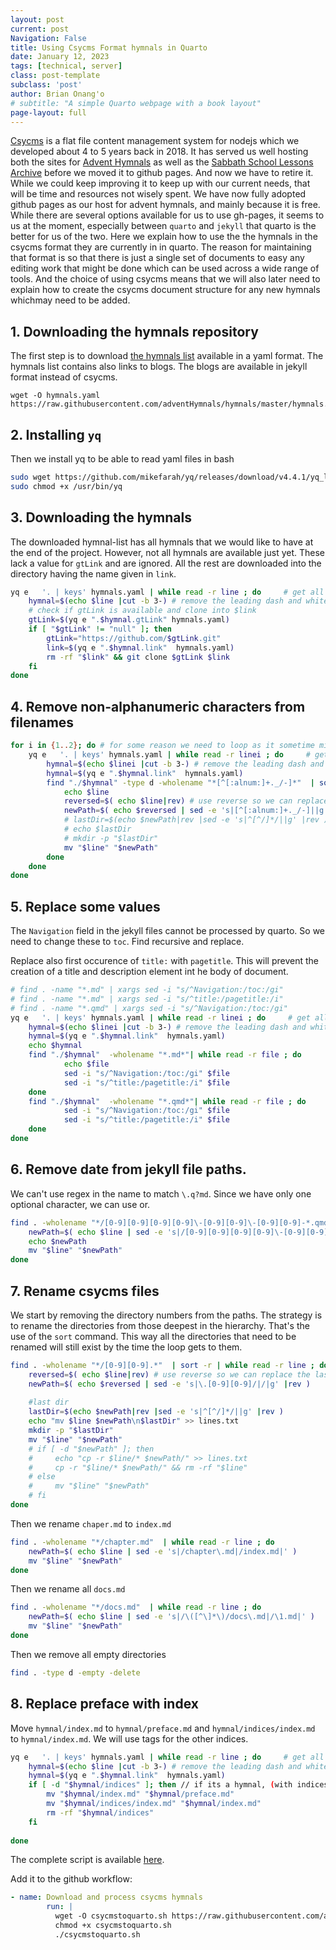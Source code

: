 ```yaml
---
layout: post
current: post
Navigation: False
title: Using Csycms Format hymnals in Quarto
date: January 12, 2023
tags: [technical, server]
class: post-template
subclass: 'post'
author: Brian Onang'o
# subtitle: "A simple Quarto webpage with a book layout"
page-layout: full
---
```



[Csycms](https://github.com/csymapp/csycms-cli) is a flat file content management system for nodejs which we developed about 4 to 5 years back in 2018. It has served us well hosting both the sites for [Advent Hymnals](https://adventhymnals.org) as well as the [Sabbath School Lessons Archive](https://sabbathschool.github.io/) before we moved it to github pages. And now we have to retire it. While we could keep improving it to keep up with our current needs, that will be time and resources not wisely spent. We have now fully adopted github pages as our host for advent hymnals, and mainly because it is free. While there are several options available for us to use gh-pages, it seems to us at the moment, especially between `quarto` and `jekyll` that quarto is the better for us of the two. Here we explain how to use the the hymnals in the csycms format they are currently in in quarto. The reason for maintaining that format is so that there is just a single set of documents to easy any editing work that might be done which can be used across a wide range of tools. And the choice of using csycms means that we will also later need to explain how to create the csycms document structure for any new hymnals whichmay need to be added.


## 1. Downloading the hymnals repository
The first step is to download [the hymnals list]() available in a yaml format. The hymnals list contains also links to blogs. The blogs are available in jekyll format instead of csycms.

```
wget -O hymnals.yaml https://raw.githubusercontent.com/adventHymnals/hymnals/master/hymnals.yaml
```

## 2. Installing `yq`
Then we install yq to be able to read yaml files in bash

```bash
sudo wget https://github.com/mikefarah/yq/releases/download/v4.4.1/yq_linux_amd64 -O /usr/bin/yq &&\
sudo chmod +x /usr/bin/yq
```

## 3. Downloading the hymnals
The downloaded hymnal-list has all hymnals that we would like to have at the end of the project. However, not all hymnals are available just yet. These lack a value for `gtLink` and are ignored. All the rest are downloaded into the directory having the name given in `link`.

```bash
yq e   '. | keys' hymnals.yaml | while read -r line ; do     # get all keys(hymnal shortnames)
    hymnal=$(echo $line |cut -b 3-) # remove the leading dash and whitespace (- blog -> blog)
    # check if gtLink is available and clone into $link
    gtLink=$(yq e ".$hymnal.gtLink" hymnals.yaml)
    if [ "$gtLink" != "null" ]; then
        gtLink="https://github.com/$gtLink.git"
        link=$(yq e ".$hymnal.link"  hymnals.yaml)
        rm -rf "$link" && git clone $gtLink $link
    fi
done
```

## 4. Remove non-alphanumeric characters from filenames
```bash
for i in {1..2}; do # for some reason we need to loop as it sometime misses to rename all files
    yq e   '. | keys' hymnals.yaml | while read -r linei ; do     # get all keys(hymnal shortnames)
        hymnal=$(echo $linei |cut -b 3-) # remove the leading dash and whitespace (- blog -> blog)
        hymnal=$(yq e ".$hymnal.link"  hymnals.yaml)
        find "./$hymnal" -type d -wholename "*[^[:alnum:]+._/-]*"  | sort -r | while read -r line ; do 
            echo $line
            reversed=$( echo $line|rev) # use reverse so we can replace the last occurence as the first
            newPath=$( echo $reversed | sed -e 's|[^[:alnum:]+._/-]||g' |rev ) 
            # lastDir=$(echo $newPath|rev |sed -e 's|^[^/]*/||g' |rev ) 
            # echo $lastDir
            # mkdir -p "$lastDir"
            mv "$line" "$newPath"
        done
    done
done
```

## 5. Replace some values
The `Navigation` field in the jekyll files cannot be processed by quarto. So we need to change these to `toc`. Find recursive and replace.

Replace also first occurence of `title:` with `pagetitle`. This will prevent the creation of a title and description element int he body of document.

```bash
# find . -name "*.md" | xargs sed -i "s/^Navigation:/toc:/gi"
# find . -name "*.md" | xargs sed -i "s/^title:/pagetitle:/i"
# find . -name "*.qmd" | xargs sed -i "s/^Navigation:/toc:/gi"
yq e   '. | keys' hymnals.yaml | while read -r linei ; do     # get all keys(hymnal shortnames)
    hymnal=$(echo $linei |cut -b 3-) # remove the leading dash and whitespace (- blog -> blog)
    hymnal=$(yq e ".$hymnal.link"  hymnals.yaml)
    echo $hymnal
    find "./$hymnal"  -wholename "*.md*"| while read -r file ; do 
            echo $file
            sed -i "s/^Navigation:/toc:/gi" $file
            sed -i "s/^title:/pagetitle:/i" $file
    done
    find "./$hymnal"  -wholename "*.qmd*"| while read -r file ; do 
            sed -i "s/^Navigation:/toc:/gi" $file
            sed -i "s/^title:/pagetitle:/i" $file
    done
done
```


## 6. Remove date from jekyll file paths.

We can't use regex in the name to match `\.q?md`. Since we have only one optional character, we can use or.

```bash
find . -wholename "*/[0-9][0-9][0-9][0-9]\-[0-9][0-9]\-[0-9][0-9]-*.qmd" -or -wholename "*/[0-9][0-9][0-9][0-9]\-[0-9][0-9]\-[0-9][0-9]-*.md" | while read -r line ; do 
    newPath=$( echo $line | sed -e 's|/[0-9][0-9][0-9][0-9]\-[0-9][0-9]\-[0-9][0-9]-|/|g' )
    echo $newPath
    mv "$line" "$newPath"
done
```


## 7. Rename csycms files

We start by removing the directory numbers from the paths. The strategy is to rename the directories from those deepest in the hierarchy. That's the use of the `sort` command. This way all the directories that need to be renamed will still exist by the time the loop gets to them.

```bash
find . -wholename "*/[0-9][0-9].*"  | sort -r | while read -r line ; do 
    reversed=$( echo $line|rev) # use reverse so we can replace the last occurence as the first
    newPath=$( echo $reversed | sed -e 's|\.[0-9][0-9]/|/|g' |rev ) 
    
    #last dir
    lastDir=$(echo $newPath|rev |sed -e 's|^[^/]*/||g' |rev ) 
    echo "mv $line $newPath\n$lastDir" >> lines.txt
    mkdir -p "$lastDir"
    mv "$line" "$newPath"
    # if [ -d "$newPath" ]; then
    #     echo "cp -r $line/* $newPath/" >> lines.txt
    #     cp -r "$line/* $newPath/" && rm -rf "$line"
    # else
    #     mv "$line" "$newPath"
    # fi
done
```

Then we rename `chaper.md` to `index.md`

```bash
find . -wholename "*/chapter.md"  | while read -r line ; do 
    newPath=$( echo $line | sed -e 's|/chapter\.md|/index.md|' ) 
    mv "$line" "$newPath"
done
```

Then we rename all `docs.md`
```bash
find . -wholename "*/docs.md"  | while read -r line ; do 
    newPath=$( echo $line | sed -e 's|/\([^\]*\)/docs\.md|/\1.md|' ) 
    mv "$line" "$newPath"
done
```

Then we remove all empty directories
```bash
find . -type d -empty -delete
```
## 8. Replace preface with index
Move `hymnal/index.md` to `hymnal/preface.md` and `hymnal/indices/index.md` to `hymnal/index.md`. We will use tags for the other indices.

```bash
yq e   '. | keys' hymnals.yaml | while read -r line ; do     # get all keys(hymnal shortnames)
    hymnal=$(echo $line |cut -b 3-) # remove the leading dash and whitespace (- blog -> blog)
    hymnal=$(yq e ".$hymnal.link"  hymnals.yaml)
    if [ -d "$hymnal/indices" ]; then // if its a hymnal, (with indices dir)
        mv "$hymnal/index.md" "$hymnal/preface.md"
        mv "$hymnal/indices/index.md" "$hymnal/index.md"
        rm -rf "$hymnal/indices"
    fi
   
done
```

The complete script is available [here](https://raw.githubusercontent.com/adventHymnals/resources/master/scripts/csycmstoquarto.sh).

Add it to the github workflow:
```yaml
- name: Download and process csycms hymnals
        run: |
          wget -O csycmstoquarto.sh https://raw.githubusercontent.com/adventHymnals/resources/master/scripts/csycmstoquarto.sh
          chmod +x csycmstoquarto.sh
          ./csycmstoquarto.sh
```
